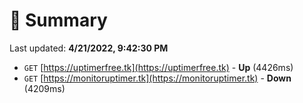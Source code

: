 # 📖 Summary
Last updated: **4/21/2022, 9:42:30 PM**

- `GET` [https://uptimerfree.tk](https://uptimerfree.tk) - **Up** (4426ms)
- `GET` [https://monitoruptimer.tk](https://monitoruptimer.tk) - **Down** (4209ms)
